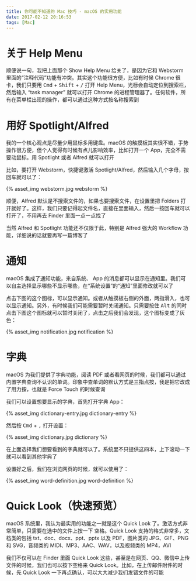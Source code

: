 ```yaml
---
title: 你可能不知道的 Mac 技巧 - macOS 的实用功能
date: 2017-02-12 20:16:53
tags: [Mac]
---
```


# 关于 Help Menu
顺便说一句，我把上面那个 Show Help Menu 给关了，是因为它和 Webstorm 里面的“注释代码”功能有冲突。其实这个功能很方便，比如有时候 Chrome 很卡，我们只要用 <kbd>Cmd</kbd> + <kbd>Shift</kbd> + <kbd>/</kbd> 打开 Help Menu，光标会自动定位到搜索栏，然后输入 “task manager” 就可以打开 Chrome 的进程管理器了。任何软件，所有在菜单栏出现的操作，都可以通过这种方式按名称搜索到

# 用好 Spotlight/Alfred
我的一个核心观点是尽量少用鼠标多用键盘。macOS 的触摸板其实很不错，手势操作很方便，但个人觉得有时候有点儿影响效率，比如打开一个 App，完全不需要动鼠标。用 Spotlight 或者 Alfred 就可以打开

比如，要打开 Webstorm，快捷键激活 Spotlight/Alfred，然后输入几个字母，按回车就可以了：

{% asset_img webstorm.jpg webstorm %}

顺便，Alfred 默认是不搜索文件的，如果也要搜索文件，在设置里把 Folders 打开就好了。这样，我们只要记得起文件名，直接在里面输入，然后一按回车就可以打开了，不用再去 Finder 里面一点一点找了

当然 Alfred 和 Spotlight 功能还不仅限于此，特别是 Alfred 强大的 Workflow 功能，详细说的话就要再写一篇博客了

# 通知
macOS 集成了通知功能，来自系统、 App 的消息都可以显示在通知里。我们可以自主选择显示哪些不显示哪些，在“系统设置”的“通知”里面修改就可以了

点击下图的这个图标，可以显示通知。或者从触摸板右侧的外面，两指滑入，也可以显示通知。另外，有时候我们可能需要暂时关闭通知。只需要按住 <kbd>Alt</kbd> 的同时点击下图这个图标就可以暂时关闭了，点击之后我们会发现，这个图标变成了灰色：

{% asset_img notification.jpg notification %}

# 字典
macOS 为我们提供了字典功能，阅读 PDF 或者看网页的时候，我们都可以通过内置字典查询不认识的单词。印象中查单词的默认方式是三指点按，我是把它改成了用力按，也就是 Force Touch 的时候查询

我们可以设置想要显示的字典，首先打开字典 App：

{% asset_img dictionary-entry.jpg dictionary-entry %}

然后按 <kbd>Cmd</kbd> + <kbd>,</kbd> 打开设置：

{% asset_img dictionary.jpg dictionary %}

在上面选择我们想要看到的字典就可以了。系统里不只提供这四本，上下滚动一下就可以看到其他字典了

设置好之后，我们在浏览网页的时候，就可以使用了：

{% asset_img word-definition.jpg word-definition %}

# Quick Look（快速预览）
macOS 系统里，我认为最实用的功能之一就是这个 Quick Look 了。激活方式非常简单，只需要在选中的文件上按一下 <kbd>空格</kbd>。Quick Look 支持的格式非常多，文档类的包括 txt、doc、docx、ppt、pptx 以及 PDF，图片类的 JPG、GIF、PNG 和 SVG，音频类的 MIDI、MP3、AAC、WAV，以及视频类的 MP4，AVI

我们不仅可以在 Finder 里面 Quick Look 这些，甚至是在网页、QQ、微信中上传文件的时候，我们也可以按下空格来 Quick Look。比如，在上传邮件附件的时候，先 Quick Look 一下再点确认，可以大大减少我们发错文件的可能

